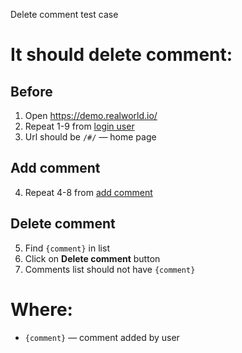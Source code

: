 Delete comment test case

# It should delete comment:

## Before

1. Open https://demo.realworld.io/
2. Repeat 1-9 from [login user](login_user.md)
3. Url should be `/#/` — home page

## Add comment

4. Repeat 4-8 from [add comment](add_comment.md)

## Delete comment

5. Find `{comment}` in list
6. Click on **Delete comment** button
7. Comments list should not have `{comment}`

# Where:

* `{comment}` — comment added by user
